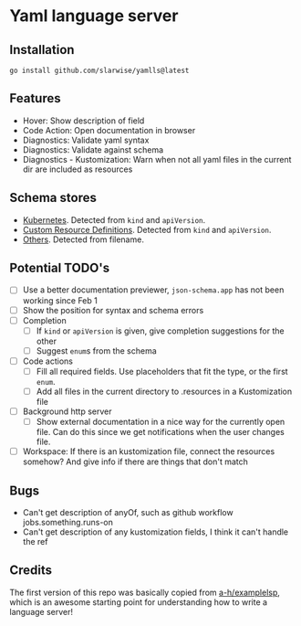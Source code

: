# Yaml language server

## Installation

```
go install github.com/slarwise/yamlls@latest
```

## Features

- Hover: Show description of field
- Code Action: Open documentation in browser
- Diagnostics: Validate yaml syntax
- Diagnostics: Validate against schema
- Diagnostics - Kustomization: Warn when not all yaml files in the current dir
  are included as resources

## Schema stores

- [Kubernetes](github.com/yannh/kubernetes-json-schema). Detected from `kind`
  and `apiVersion`.
- [Custom Resource Definitions](github.com/datreeio/CRDs-catalog). Detected from
  `kind` and `apiVersion`.
- [Others](json.schemastore.org). Detected from filename.

## Potential TODO's

- [ ] Use a better documentation previewer, `json-schema.app` has not been
      working since Feb 1
- [ ] Show the position for syntax and schema errors
- [ ] Completion
  - [ ] If `kind` or `apiVersion` is given, give completion suggestions for the
        other
  - [ ] Suggest `enum`s from the schema
- [ ] Code actions
  - [ ] Fill all required fields. Use placeholders that fit the type, or the
        first `enum`.
  - [ ] Add all files in the current directory to .resources in a Kustomization
        file
- [ ] Background http server
  - [ ] Show external documentation in a nice way for the currently open file.
        Can do this since we get notifications when the user changes file.
- [ ] Workspace: If there is an kustomization file, connect the resources
      somehow? And give info if there are things that don't match

## Bugs

- Can't get description of anyOf, such as github workflow jobs.something.runs-on
- Can't get description of any kustomization fields, I think it can't handle the
  ref

## Credits

The first version of this repo was basically copied from
[a-h/examplelsp](https://github.com/a-h/examplelsp), which is an awesome
starting point for understanding how to write a language server!

